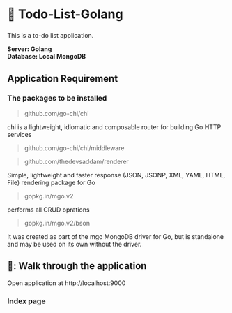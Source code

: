 # :memo: Todo-List-Golang
###
This is a to-do list application.

**Server: Golang  
Database: Local MongoDB**

## Application Requirement

### The packages to be installed

> github.com/go-chi/chi 

chi is a lightweight, idiomatic and composable router for building Go HTTP services

> github.com/go-chi/chi/middleware

> github.com/thedevsaddam/renderer

Simple, lightweight and faster response (JSON, JSONP, XML, YAML, HTML, File) rendering package for Go

> gopkg.in/mgo.v2

performs all CRUD oprations

> gopkg.in/mgo.v2/bson

 It was created as part of the mgo MongoDB driver for Go, but is standalone and may be used on its own without the driver.



## 🐯: Walk through the application

Open application at http://localhost:9000

### Index page

